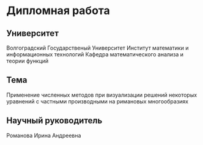 # Дипломная работа
## Университет
Волгоградский Государственый Университет
Институт математики и информационных технологий
Кафедра математического анализа и теории функций
## Тема
Применение численных методов при визуализации решений некоторых уравнений с частными производными на римановых многообразиях

## Научный руководитель
Романова Ирина Андреевна

